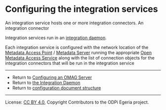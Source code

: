 <!-- SPDX-License-Identifier: CC-BY-4.0 -->
<!-- Copyright Contributors to the ODPi Egeria project. -->

# Configuring the integration services

An integration service hosts one or more integration connectors.  An integration connector

Integration services run in an [integration daemon](../concepts/integration-daemon.md).

Each integration service is configured with the network location of the
[Metadata Access Point](../concepts/metadata-access-point.md) /
[Metadata Server](../concepts/metadata-server.md)
running the appropriate [Open Metadata Access Service](../../../access-services)
along with the list of connection objects for the integration connectors that will be run in the
integration service



----
* Return to [Configuring an OMAG Server](configuring-an-omag-server.md)
* Return to [the Integration Daemon](../concepts/integration-daemon.md)
* Return to [configuration document structure](../concepts/configuration-document.md)


----
License: [CC BY 4.0](https://creativecommons.org/licenses/by/4.0/),
Copyright Contributors to the ODPi Egeria project.